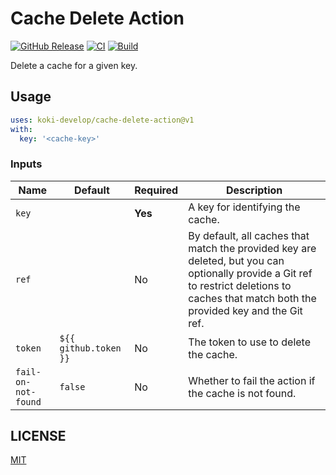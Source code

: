 # Cache Delete Action

[![GitHub Release](https://img.shields.io/github/v/release/koki-develop/cache-delete-action)](https://github.com/koki-develop/cache-delete-action/releases/latest)
[![CI](https://img.shields.io/github/actions/workflow/status/koki-develop/cache-delete-action/ci.yml?branch=main&logo=github&style=flat&label=ci)](https://github.com/koki-develop/cache-delete-action/actions/workflows/ci.yml)
[![Build](https://img.shields.io/github/actions/workflow/status/koki-develop/cache-delete-action/build.yml?branch=main&logo=github&style=flat&label=build)](https://github.com/koki-develop/cache-delete-action/actions/workflows/build.yml)

Delete a cache for a given key.

## Usage

```yaml
uses: koki-develop/cache-delete-action@v1
with:
  key: '<cache-key>'
```

### Inputs

| Name | Default | Required | Description |
| ---- | -------- | -------- | ----------- |
| `key` | | **Yes** | A key for identifying the cache. |
| `ref` | | No | By default, all caches that match the provided key are deleted, but you can optionally provide a Git ref to restrict deletions to caches that match both the provided key and the Git ref. |
| `token` | `${{ github.token }}` | No | The token to use to delete the cache. |
| `fail-on-not-found` | `false` | No | Whether to fail the action if the cache is not found. |

## LICENSE

[MIT](./LICENSE)
